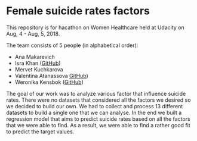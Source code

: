 # Female suicide rates factors 

This repository is for hacathon on Women Healthcare held at Udacity on Aug, 4 - Aug, 5, 2018.

The team consists of 5 people (in alphabetical order): 
- Ana Makarevich 
- Isra Khan (<a href="https://github.com/Issy90" target="_blank">GitHub</a>)
- Mervet Kuchkarova
- Valentina Atanassova <a href="https://github.com/Valentina-A" target="_blank">GitHub</a>)
- Weronika Kensbok (<a href="https://github.com/Weronika-k" target="_blank">GitHub</a>)

The goal of our work was to analyze various factor that influence suicide rates. There were no datasets that considered all the factors we desired so we decided to build our own. We had to collect and process 13 different datasets to build a single one that we can analyse. 
In the end we built a regression model that aims to predict suicide rates based on all the factors that we were able to find. 
As a result, we were able to find a rather good fit to predict the target values. 
